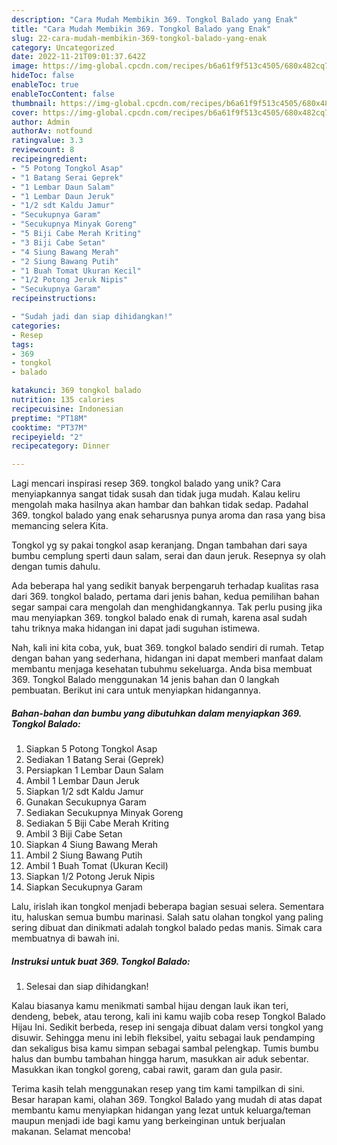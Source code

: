 ```yaml
---
description: "Cara Mudah Membikin 369. Tongkol Balado yang Enak"
title: "Cara Mudah Membikin 369. Tongkol Balado yang Enak"
slug: 22-cara-mudah-membikin-369-tongkol-balado-yang-enak
category: Uncategorized
date: 2022-11-21T09:01:37.642Z
image: https://img-global.cpcdn.com/recipes/b6a61f9f513c4505/680x482cq70/369-tongkol-balado-foto-resep-utama.jpg
hideToc: false
enableToc: true
enableTocContent: false
thumbnail: https://img-global.cpcdn.com/recipes/b6a61f9f513c4505/680x482cq70/369-tongkol-balado-foto-resep-utama.jpg
cover: https://img-global.cpcdn.com/recipes/b6a61f9f513c4505/680x482cq70/369-tongkol-balado-foto-resep-utama.jpg
author: Admin
authorAv: notfound
ratingvalue: 3.3
reviewcount: 8
recipeingredient:
- "5 Potong Tongkol Asap"
- "1 Batang Serai Geprek"
- "1 Lembar Daun Salam"
- "1 Lembar Daun Jeruk"
- "1/2 sdt Kaldu Jamur"
- "Secukupnya Garam"
- "Secukupnya Minyak Goreng"
- "5 Biji Cabe Merah Kriting"
- "3 Biji Cabe Setan"
- "4 Siung Bawang Merah"
- "2 Siung Bawang Putih"
- "1 Buah Tomat Ukuran Kecil"
- "1/2 Potong Jeruk Nipis"
- "Secukupnya Garam"
recipeinstructions:

- "Sudah jadi dan siap dihidangkan!"
categories:
- Resep
tags:
- 369
- tongkol
- balado

katakunci: 369 tongkol balado 
nutrition: 135 calories
recipecuisine: Indonesian
preptime: "PT18M"
cooktime: "PT37M"
recipeyield: "2"
recipecategory: Dinner

---
```





Lagi mencari inspirasi resep 369. tongkol balado yang unik? Cara menyiapkannya sangat tidak susah dan tidak juga mudah. Kalau keliru mengolah maka hasilnya akan hambar dan bahkan tidak sedap. Padahal 369. tongkol balado yang enak seharusnya punya aroma dan rasa yang bisa memancing selera Kita.





Tongkol yg sy pakai tongkol asap keranjang. Dngan tambahan dari saya bumbu cemplung sperti daun salam, serai dan daun jeruk. Resepnya sy olah dengan tumis dahulu.

Ada beberapa hal yang sedikit banyak berpengaruh terhadap kualitas rasa dari 369. tongkol balado, pertama dari jenis bahan, kedua pemilihan bahan segar sampai cara mengolah dan menghidangkannya. Tak perlu pusing jika mau menyiapkan 369. tongkol balado enak di rumah, karena asal sudah tahu triknya maka hidangan ini dapat jadi suguhan istimewa.






Nah, kali ini kita coba, yuk, buat 369. tongkol balado sendiri di rumah. Tetap dengan bahan yang sederhana, hidangan ini dapat memberi manfaat dalam membantu menjaga kesehatan tubuhmu sekeluarga. Anda bisa membuat 369. Tongkol Balado menggunakan 14 jenis bahan dan 0 langkah pembuatan. Berikut ini cara untuk menyiapkan hidangannya.

<!--inarticleads1-->

##### Bahan-bahan dan bumbu yang dibutuhkan dalam menyiapkan 369. Tongkol Balado:

1. Siapkan 5 Potong Tongkol Asap
1. Sediakan 1 Batang Serai (Geprek)
1. Persiapkan 1 Lembar Daun Salam
1. Ambil 1 Lembar Daun Jeruk
1. Siapkan 1/2 sdt Kaldu Jamur
1. Gunakan Secukupnya Garam
1. Sediakan Secukupnya Minyak Goreng
1. Sediakan 5 Biji Cabe Merah Kriting
1. Ambil 3 Biji Cabe Setan
1. Siapkan 4 Siung Bawang Merah
1. Ambil 2 Siung Bawang Putih
1. Ambil 1 Buah Tomat (Ukuran Kecil)
1. Siapkan 1/2 Potong Jeruk Nipis
1. Siapkan Secukupnya Garam


Lalu, irislah ikan tongkol menjadi beberapa bagian sesuai selera. Sementara itu, haluskan semua bumbu marinasi. Salah satu olahan tongkol yang paling sering dibuat dan dinikmati adalah tongkol balado pedas manis. Simak cara membuatnya di bawah ini. 

<!--inarticleads2-->

##### Instruksi untuk buat 369. Tongkol Balado:


1. Selesai dan siap dihidangkan!

Kalau biasanya kamu menikmati sambal hijau dengan lauk ikan teri, dendeng, bebek, atau terong, kali ini kamu wajib coba resep Tongkol Balado Hijau Ini. Sedikit berbeda, resep ini sengaja dibuat dalam versi tongkol yang disuwir. Sehingga menu ini lebih fleksibel, yaitu sebagai lauk pendamping dan sekaligus bisa kamu simpan sebagai sambal pelengkap. Tumis bumbu halus dan bumbu tambahan hingga harum, masukkan air aduk sebentar. Masukkan ikan tongkol goreng, cabai rawit, garam dan gula pasir. 

Terima kasih telah menggunakan resep yang tim kami tampilkan di sini. Besar harapan kami, olahan 369. Tongkol Balado yang mudah di atas dapat membantu kamu menyiapkan hidangan yang lezat untuk keluarga/teman maupun menjadi ide bagi kamu yang berkeinginan untuk berjualan makanan. Selamat mencoba!
